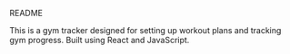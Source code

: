 README

This is a gym tracker designed for setting up workout plans and tracking gym progress.
Built using React and JavaScript.
